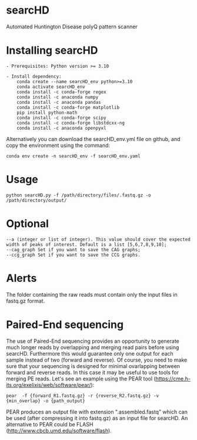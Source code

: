 # searcHD
Automated Huntington Disease polyQ pattern scanner

# Installing searcHD
```
- Prerequisites: Python version >= 3.10

- Install dependency:
    conda create --name searcHD_env python>=3.10
    conda activate searcHD_env
    conda install -c conda-forge regex
    conda install -c anaconda numpy
    conda install -c anaconda pandas 
    conda install -c conda-forge matplotlib
    pip install python-math
    conda install -c conda-forge scipy
    conda install -c conda-forge libstdcxx-ng
    conda install -c anaconda openpyxl 
```
Alternatively you can download the searcHD_env.yml file on github, and copy the environment using the command:
```
conda env create -n searcHD_env -f searcHD_env.yaml
```
# Usage
```
python searcHD.py -f /path/directory/files/.fastq.gz -o /path/directory/output/
```
# Optional 

```
--a (integer or list of integer). This value should cover the expected width of peaks of interest. Default is a list [5,6,7,8,9,10];
--cag_graph Set if you want to save the CAG graphs;
--ccg_graph Set if you want to save the CCG graphs.
```

# Alerts
The folder containing the raw reads must contain only the input files in fastq.gz format.

# Paired-End sequencing
The use of Paired-End sequencing provides an opportunity to generate much longer reads by overlapping and merging read pairs before using searcHD. Furthermore this would guarantee only one output for each sample instead of two (forward and reverse). 
Of course, you need to make sure that your sequencing is designed for minimal ovarlapping between forward and reverse reads.
In this case it may be useful to use tools for merging PE reads. Let's see an example using the PEAR tool (https://cme.h-its.org/exelixis/web/software/pear/):
```
pear  -f {forward_R1.fastq.gz} -r {reverse_R2.fastq.gz} -v {min_overlap} -o {path_output}
```
PEAR produces an output file with extension ".assembled.fastq" which can be used (after compressing it into fastq.gz) as an input file for searcHD.
An alternative to PEAR could be FLASH (http://www.cbcb.umd.edu/software/flash).
